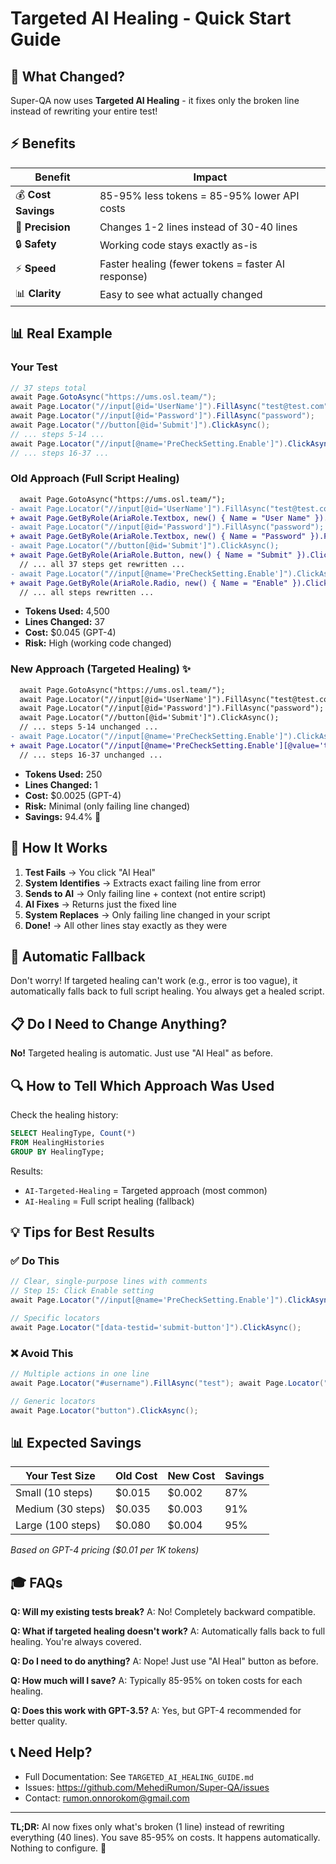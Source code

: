 # Targeted AI Healing - Quick Start Guide

## 🚀 What Changed?

Super-QA now uses **Targeted AI Healing** - it fixes only the broken line instead of rewriting your entire test!

## ⚡ Benefits

| Benefit | Impact |
|---------|--------|
| 💰 **Cost Savings** | 85-95% less tokens = 85-95% lower API costs |
| 🎯 **Precision** | Changes 1-2 lines instead of 30-40 lines |
| 🔒 **Safety** | Working code stays exactly as-is |
| ⚡ **Speed** | Faster healing (fewer tokens = faster AI response) |
| 📊 **Clarity** | Easy to see what actually changed |

## 📊 Real Example

### Your Test
```csharp
// 37 steps total
await Page.GotoAsync("https://ums.osl.team/");
await Page.Locator("//input[@id='UserName']").FillAsync("test@test.com");
await Page.Locator("//input[@id='Password']").FillAsync("password");
await Page.Locator("//button[@id='Submit']").ClickAsync();
// ... steps 5-14 ...
await Page.Locator("//input[@name='PreCheckSetting.Enable']").ClickAsync(); // ❌ Fails here: "resolved to 2 elements"
// ... steps 16-37 ...
```

### Old Approach (Full Script Healing)
```diff
  await Page.GotoAsync("https://ums.osl.team/");
- await Page.Locator("//input[@id='UserName']").FillAsync("test@test.com");
+ await Page.GetByRole(AriaRole.Textbox, new() { Name = "User Name" }).FillAsync("test@test.com");
- await Page.Locator("//input[@id='Password']").FillAsync("password");
+ await Page.GetByRole(AriaRole.Textbox, new() { Name = "Password" }).FillAsync("password");
- await Page.Locator("//button[@id='Submit']").ClickAsync();
+ await Page.GetByRole(AriaRole.Button, new() { Name = "Submit" }).ClickAsync();
  // ... all 37 steps get rewritten ...
- await Page.Locator("//input[@name='PreCheckSetting.Enable']").ClickAsync();
+ await Page.GetByRole(AriaRole.Radio, new() { Name = "Enable" }).ClickAsync();
  // ... all steps rewritten ...
```
- **Tokens Used:** 4,500
- **Lines Changed:** 37
- **Cost:** $0.045 (GPT-4)
- **Risk:** High (working code changed)

### New Approach (Targeted Healing) ✨
```diff
  await Page.GotoAsync("https://ums.osl.team/");
  await Page.Locator("//input[@id='UserName']").FillAsync("test@test.com");
  await Page.Locator("//input[@id='Password']").FillAsync("password");
  await Page.Locator("//button[@id='Submit']").ClickAsync();
  // ... steps 5-14 unchanged ...
- await Page.Locator("//input[@name='PreCheckSetting.Enable']").ClickAsync();
+ await Page.Locator("//input[@name='PreCheckSetting.Enable'][@value='true']").ClickAsync();
  // ... steps 16-37 unchanged ...
```
- **Tokens Used:** 250
- **Lines Changed:** 1
- **Cost:** $0.0025 (GPT-4)
- **Risk:** Minimal (only failing line changed)
- **Savings:** 94.4% 🎉

## 🎯 How It Works

1. **Test Fails** → You click "AI Heal"
2. **System Identifies** → Extracts exact failing line from error
3. **Sends to AI** → Only failing line + context (not entire script)
4. **AI Fixes** → Returns just the fixed line
5. **System Replaces** → Only failing line changed in your script
6. **Done!** → All other lines stay exactly as they were

## 🔄 Automatic Fallback

Don't worry! If targeted healing can't work (e.g., error is too vague), it automatically falls back to full script healing. You always get a healed script.

## 📋 Do I Need to Change Anything?

**No!** Targeted healing is automatic. Just use "AI Heal" as before.

## 🔍 How to Tell Which Approach Was Used

Check the healing history:

```sql
SELECT HealingType, Count(*) 
FROM HealingHistories 
GROUP BY HealingType;
```

Results:
- `AI-Targeted-Healing` = Targeted approach (most common)
- `AI-Healing` = Full script healing (fallback)

## 💡 Tips for Best Results

### ✅ Do This
```csharp
// Clear, single-purpose lines with comments
// Step 15: Click Enable setting
await Page.Locator("//input[@name='PreCheckSetting.Enable']").ClickAsync();

// Specific locators
await Page.Locator("[data-testid='submit-button']").ClickAsync();
```

### ❌ Avoid This
```csharp
// Multiple actions in one line
await Page.Locator("#username").FillAsync("test"); await Page.Locator("#password").FillAsync("pass");

// Generic locators
await Page.Locator("button").ClickAsync();
```

## 📊 Expected Savings

| Your Test Size | Old Cost | New Cost | Savings |
|----------------|----------|----------|---------|
| Small (10 steps) | $0.015 | $0.002 | 87% |
| Medium (30 steps) | $0.035 | $0.003 | 91% |
| Large (100 steps) | $0.080 | $0.004 | 95% |

*Based on GPT-4 pricing ($0.01 per 1K tokens)*

## 🎓 FAQs

**Q: Will my existing tests break?**
A: No! Completely backward compatible.

**Q: What if targeted healing doesn't work?**
A: Automatically falls back to full healing. You're always covered.

**Q: Do I need to do anything?**
A: Nope! Just use "AI Heal" button as before.

**Q: How much will I save?**
A: Typically 85-95% on token costs for each healing.

**Q: Does this work with GPT-3.5?**
A: Yes, but GPT-4 recommended for better quality.

## 📞 Need Help?

- Full Documentation: See `TARGETED_AI_HEALING_GUIDE.md`
- Issues: https://github.com/MehediRumon/Super-QA/issues
- Contact: rumon.onnorokom@gmail.com

---

**TL;DR:** AI now fixes only what's broken (1 line) instead of rewriting everything (40 lines). 
You save 85-95% on costs. It happens automatically. Nothing to configure. 🎉
